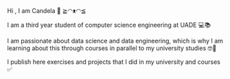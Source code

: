 ###
Hi , I am Candela 👋  ≧◠ᴥ◠≦

I am a third year student of computer science engineering at UADE 💻📚

I am passionate about data science and data engineering, which is why I am learning about this through courses in parallel to my university studies 🤓🚀

I publish here exercises and projects that I did in my university and courses ✅



